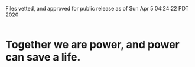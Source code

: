 Files vetted, and approved for public release as of Sun Apr  5 04:24:22 PDT 2020<br><br><h1>Together we are power, and power can save a life.</h1>
